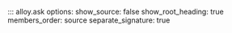 ::: alloy.ask
    options:
      show_source: false
      show_root_heading: true
      members_order: source
      separate_signature: true
